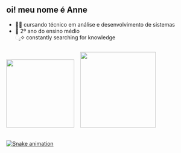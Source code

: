 ## oi! meu nome é Anne
- 👩‍💻 cursando técnico em análise e desenvolvimento de sistemas
- 📖 2º ano do ensino médio <br>
 ೃ✧ constantly searching for knowledge

##

<div ">
<img height="180em" src="https://rishavanand.github.io/static/images/greetings.gif"> <img> <img> <img> <a href="https://github.com/anneestherlf"><img src="https://github-readme-stats.vercel.app/api/top-langs/?username=anneestherlf&layout=compact&langs_count=7&theme=nightowl" height="200em"/>
</div>

    
  <div style="display: inline_block"><br>
  
  ![Snake animation](https://github.com/anneestherlf/anneestherlf/blob/output/github-contribution-grid-snake.svg)
    
</div>
